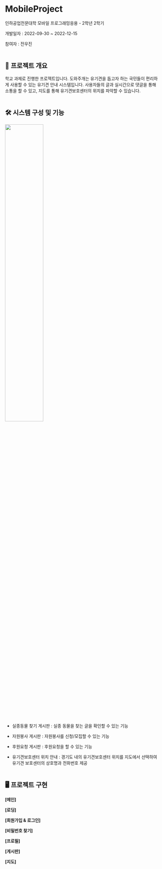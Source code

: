# MobileProject
인하공업전문대학
모바일 프로그래밍응용 - 2학년 2학기

개발일자 : 2022-09-30 ~ 2022-12-15

참여자 : 전우진
<br><br>

## 📑 프로젝트 개요
학교 과제로 진행한 프로젝트입니다. 도와주개는 유기견을 돕고자 하는 국민들이 편리하게 사용할 수 있는 유기견 안내 시스템입니다. 사용자들의 글과 실시간으로 댓글을 통해 소통을 할 수 있고, 지도를 통해 유기견보호센터의 위치를 파악할 수 있습니다.
<br><br>

## 🛠️ 시스템 구성 및 기능
<img src = "https://user-images.githubusercontent.com/100831211/214849158-09c0f5a2-f170-4b88-ac35-104afe85adfe.png" width="50%" height="50%">

- 실종동물 찾기 게시판 : 실종 동물을 찾는 글을 확인할 수 있는 기능

- 자원봉사 게시판 : 자원봉사를 신청/모집할 수 있는 기능

- 후원요청 게시판 : 후원요청을 할 수 있는 기능

- 유기견보호센터 위치 안내 : 경기도 내의 유기견보호센터 위치를 지도에서 선택하여 유기견 보호센터의 상호명과 전화번호 제공
<br><br>

## 🖥️ 프로젝트 구현
**[메인]**

**[로딩]**

**[회원가입 & 로그인]**

**[비밀번호 찾기]**

**[프로필]**

**[게시판]**

**[지도]**
